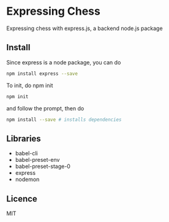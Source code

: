 # Expressing Chess

Expressing chess with express.js, a backend node.js package 



## Install

Since express is a node package, you can do

```bash
npm install express --save
```

To init, do npm init

```sh
npm init
```

and follow the prompt, then do

```bash
npm install --save # installs dependencies
```



## Libraries

* babel-cli 
* babel-preset-env 
* babel-preset-stage-0
* express
* nodemon



## Licence

MIT

